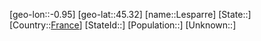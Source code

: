 ﻿---
location: [45.32,-0.95]
type: City
tags:
- geo/City


SpocWebEntityId: 31958
isDeleted: false
confidential: public

---
[geo-lon::-0.95]
[geo-lat::45.32]
[name::Lesparre]
[State::]
[Country::[France](geo/Continent/Europe/France.md)]
[StateId::]
[Population::]
[Unknown::]

